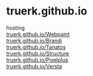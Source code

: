 # truerk.github.io
hosting<br>
<a href="http://truerk.github.io/Webpaint">truerk.github.io/Webpaint</a><br>
<a href="http://truerk.github.io/Brandi">truerk.github.io/Brandi</a><br>
<a href="http://truerk.github.io/Tanatos">truerk.github.io/Tanatos</a><br>
<a href="http://truerk.github.io/Structure">truerk.github.io/Structure</a><br>
<a href="http://truerk.github.io/Pixelplus">truerk.github.io/Pixelplus</a><br>
<a href="http://truerk.github.io/Versta">truerk.github.io/Versta</a><br>
